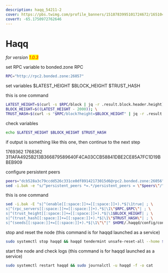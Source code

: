 ```yaml
---
description: haqq_54211-2
cover: https://pbs.twimg.com/profile_banners/1518783995101724672/1651040481/1500x500
coverY: -65.1750972762646
---
```


# Haqq

_for version <mark style="color:red;">1.0.3</mark>_

set RPC variable to bonded.zone RPC

```bash
RPC="http://rpc2.bonded.zone:26057"
```

set variables $LATEST\_HEIGHT $BLOCK\_HEIGHT $TRUST\_HASH

this is one command

```bash
LATEST_HEIGHT=$(curl -s $RPC/block | jq -r .result.block.header.height); \
BLOCK_HEIGHT=$((LATEST_HEIGHT - 2000)); \
TRUST_HASH=$(curl -s "$RPC/block?height=$BLOCK_HEIGHT" | jq -r .result.block_id.hash)
```

check variables

```bash
echo $LATEST_HEIGHT $BLOCK_HEIGHT $TRUST_HASH
```

if output is something like this one, then continue to the next step

1769362 1768362 311AFA4925B213B366879589640F4CA03CCB58841DBE2CE85A7FC1D19BBEB909

configure persistent peers

```bash
peers="dcb528a3c79ccdd526c331ce0df89142173015d6@rpc2.bonded.zone:26056"
sed -i.bak -e "s/^persistent_peers *=.*/persistent_peers = \"$peers\"/" $HOME/.haqqd/config/config.toml
```

this is one command

```bash
sed -i.bak -E "s|^(enable[[:space:]]+=[[:space:]]+).*$|\1true| ; \
s|^(rpc_servers[[:space:]]+=[[:space:]]+).*$|\1\"$RPC,$RPC\"| ; \
s|^(trust_height[[:space:]]+=[[:space:]]+).*$|\1$BLOCK_HEIGHT| ; \
s|^(trust_hash[[:space:]]+=[[:space:]]+).*$|\1\"$TRUST_HASH\"| ; \
s|^(seeds[[:space:]]+=[[:space:]]+).*$|\1\"\"|" $HOME/.haqqd/config/config.toml
```

stop and reset the node (this command is for haqqd launched as a service)

```bash
sudo systemctl stop haqqd && haqqd tendermint unsafe-reset-all --home $HOME/.haqqd --keep-addr-book
```

start the node and check logs (this command is for haqqd launched as a service)

```bash
sudo systemctl restart haqqd && sudo journalctl -u haqqd -f -o cat
```
